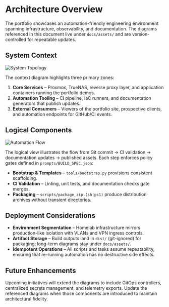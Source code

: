# Architecture Overview

The portfolio showcases an automation-friendly engineering environment spanning infrastructure, observability, and documentation. The diagrams referenced in this document live under `docs/assets/` and are version-controlled for repeatable updates.

## System Context

![System Topology](assets/architecture-system-diagram.drawio)

The context diagram highlights three primary zones:

1. **Core Services** – Proxmox, TrueNAS, reverse proxy layer, and application containers running the portfolio demos.
2. **Automation Tooling** – CI pipeline, IaC runners, and documentation generators that publish updates.
3. **External Consumers** – Viewers of the portfolio site, prospective clients, and automation endpoints for GitHub/CI events.

## Logical Components

![Automation Flow](assets/architecture-automation-flow.drawio)

The logical view illustrates the flow from Git commit → CI validation → documentation updates → published assets. Each step enforces policy gates defined in `prompts/BUILD_SPEC.json`:

- **Bootstrap & Templates** – `tools/bootstrap.py` provisions consistent scaffolding.
- **CI Validation** – Linting, unit tests, and documentation checks gate merges.
- **Packaging** – `scripts/package_zip.(sh|ps1)` produce distribution archives without transient directories.

## Deployment Considerations

- **Environment Segmentation** – Homelab infrastructure mirrors production-like isolation with VLANs and VPN ingress controls.
- **Artifact Storage** – Build outputs land in `dist/` (git-ignored) for packaging; long-term diagrams stay under `docs/assets/`.
- **Idempotent Operations** – All scripts and tasks assume repeatability, ensuring that re-running automation has no destructive side effects.

## Future Enhancements

Upcoming initiatives will extend the diagrams to include GitOps controllers, centralized secrets management, and telemetry exports. Update the referenced diagrams when those components are introduced to maintain architectural fidelity.
